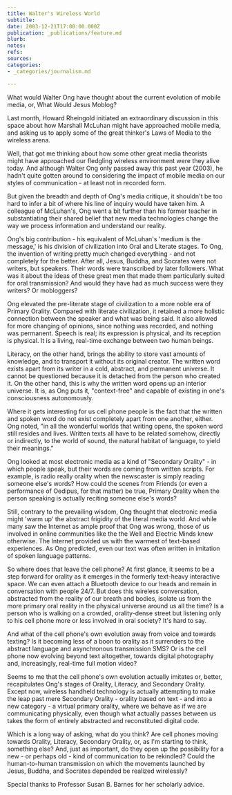 ```yaml
---
title: Walter's Wireless World
subtitle: 
date: 2003-12-21T17:00:00.000Z
publication: _publications/feature.md
blurb: 
notes: 
refs: 
sources: 
categories:
- _categories/journalism.md

---
```

What would Walter Ong have thought about the current evolution of mobile media, or, What Would Jesus Moblog?

Last month, Howard Rheingold initiated an extraordinary discussion in this space about how Marshall McLuhan might have approached mobile media, and asking us to apply some of the great thinker's Laws of Media to the wireless arena.

Well, that got me thinking about how some other great media theorists might have approached our fledgling wireless environment were they alive today. And although Walter Ong only passed away this past year (2003), he hadn't quite gotten around to considering the impact of mobile media on our styles of communication - at least not in recorded form.

But given the breadth and depth of Ong's media critique, it shouldn't be too hard to infer a bit of where his line of inquiry would have taken him. A colleague of McLuhan's, Ong went a bit further than his former teacher in substantiating their shared belief that new media technologies change the way we process information and understand our reality.

Ong's big contribution - his equivalent of McLuhan's 'medium is the message,' is his division of civilization into Oral and Literate stages. To Ong, the invention of writing pretty much changed everything - and not completely for the better. After all, Jesus, Buddha, and Socrates were not writers, but speakers. Their words were transcribed by later followers. What was it about the ideas of these great men that made them particularly suited for oral transmission? And would they have had as much success were they writers? Or mobloggers?

Ong elevated the pre-literate stage of civilization to a more noble era of Primary Orality. Compared with literate civilization, it retained a more holistic connection between the speaker and what was being said. It also allowed for more changing of opinions, since nothing was recorded, and nothing was permanent. Speech is real; its expression is physical, and its reception is physical. It is a living, real-time exchange between two human beings.

Literacy, on the other hand, brings the ability to store vast amounts of knowledge, and to transport it without its original creator. The written word exists apart from its writer in a cold, abstract, and permanent universe. It cannot be questioned because it is detached from the person who created it. On the other hand, this is why the written word opens up an interior universe. It is, as Ong puts it, "context-free" and capable of existing in one's consciousness autonomously.

Where it gets interesting for us cell phone people is the fact that the written and spoken word do not exist completely apart from one another, either. Ong noted, "in all the wonderful worlds that writing opens, the spoken word still resides and lives. Written texts all have to be related somehow, directly or indirectly, to the world of sound, the natural habitat of language, to yield their meanings."

Ong looked at most electronic media as a kind of "Secondary Orality" - in which people speak, but their words are coming from written scripts. For example, is radio really orality when the newscaster is simply reading someone else's words? How could the scenes from Friends (or even a performance of Oedipus, for that matter) be true, Primary Orality when the person speaking is actually reciting someone else's words?

Still, contrary to the prevailing wisdom, Ong thought that electronic media might 'warm up' the abstract frigidity of the literal media world. And while many saw the Internet as ample proof that Ong was wrong, those of us involved in online communities like the the Well and Electric Minds knew otherwise. The Internet provided us with the warmest of text-based experiences. As Ong predicted, even our text was often written in imitation of spoken language patterns.

So where does that leave the cell phone? At first glance, it seems to be a step forward for orality as it emerges in the formerly text-heavy interactive space. We can even attach a Bluetooth device to our heads and remain in conversation with people 24/7. But does this wireless conversation, abstracted from the reality of our breath and bodies, isolate us from the more primary oral reality in the physical universe around us all the time? Is a person who is walking on a crowded, orality-dense street but listening only to his cell phone more or less involved in oral society? It's hard to say.

And what of the cell phone's own evolution away from voice and towards texting? Is it becoming less of a boon to orality as it surrenders to the abstract language and asynchronous transmission SMS? Or is the cell phone now evolving beyond text altogether, towards digital photography and, increasingly, real-time full motion video?

Seems to me that the cell phone's own evolution actually imitates or, better, recapitulates Ong's stages of Orality, Literacy, and Secondary Orality. Except now, wireless handheld technology is actually attempting to make the leap past mere Secondary Orality - orality based on text - and into a new category - a virtual primary orality, where we behave as if we are communicating physically, even though what actually passes between us takes the form of entirely abstracted and reconstituted digital code.

Which is a long way of asking, what do you think? Are cell phones moving towards Orality, Literacy, Secondary Orality, or, as I'm starting to think, something else? And, just as important, do they open up the possibility for a new - or perhaps old - kind of communication to be rekindled? Could the human-to-human transmission on which the movements launched by Jesus, Buddha, and Socrates depended be realized wirelessly?

Special thanks to Professor Susan B. Barnes for her scholarly advice.